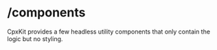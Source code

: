 # /components

CpxKit provides a few headless utility components that only contain the logic but no styling.

